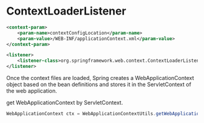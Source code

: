# ContextLoaderListener
```xml
<context-param>
    <param-name>contextConfigLocation</param-name>
    <param-value>/WEB-INF/applicationContext.xml</param-value>
</context-param>

<listener>
    <listener-class>org.springframework.web.context.ContextLoaderListener</listener-class>
</listener>
```
Once the context files are loaded, Spring creates a WebApplicationContext object based on the bean definitions and stores it in the ServletContext of the web application.

get WebApplicationContext by ServletContext.
```java
WebApplicationContext ctx = WebApplicationContextUtils.getWebApplicationContext(servletContext);
```